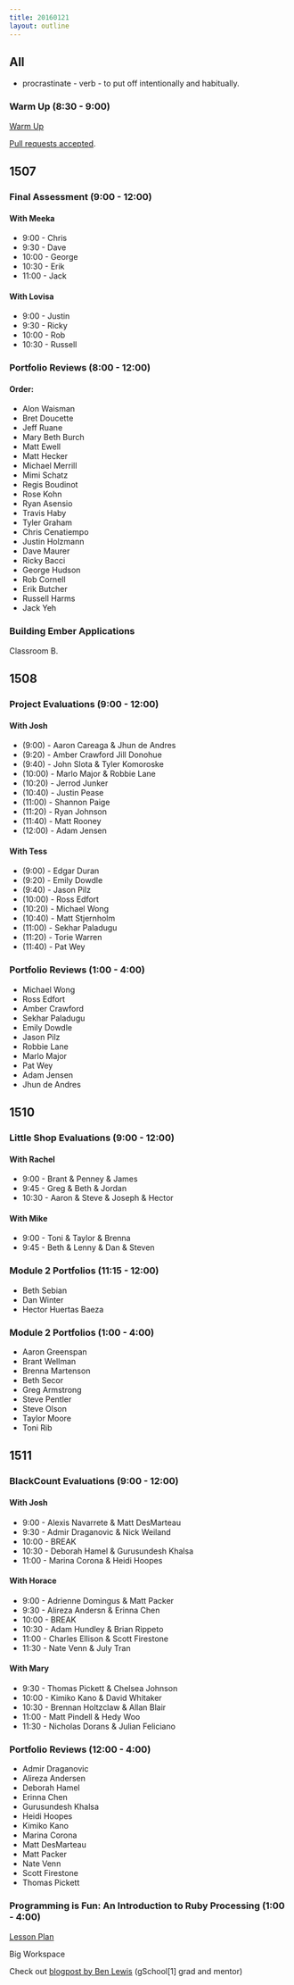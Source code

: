 ```yaml
---
title: 20160121
layout: outline
---
```


## All

* procrastinate - verb - to put off intentionally and habitually.

### Warm Up (8:30 - 9:00)

[Warm Up](https://thewarmup.herokuapp.com)

[Pull requests accepted](https://github.com/mikedao/the-warm-up).


## 1507

### Final Assessment (9:00 - 12:00)

#### With Meeka
* 9:00 - Chris
* 9:30 - Dave
* 10:00 - George
* 10:30 - Erik
* 11:00 - Jack

#### With Lovisa
* 9:00 - Justin
* 9:30 - Ricky
* 10:00 - Rob
* 10:30 - Russell

### Portfolio Reviews (8:00 - 12:00)

#### Order:
* Alon Waisman
* Bret Doucette
* Jeff Ruane
* Mary Beth Burch
* Matt Ewell
* Matt Hecker
* Michael Merrill
* Mimi Schatz
* Regis Boudinot
* Rose Kohn
* Ryan Asensio
* Travis Haby
* Tyler Graham
* Chris Cenatiempo
* Justin Holzmann
* Dave Maurer
* Ricky Bacci
* George Hudson
* Rob Cornell
* Erik Butcher
* Russell Harms
* Jack Yeh


### Building Ember Applications

Classroom B.


## 1508

### Project Evaluations (9:00 - 12:00)

#### With Josh

* (9:00) - Aaron Careaga & Jhun de Andres
* (9:20) - Amber Crawford Jill Donohue
* (9:40) - John Slota & Tyler Komoroske
* (10:00) - Marlo Major & Robbie Lane
* (10:20) - Jerrod Junker
* (10:40) - Justin Pease
* (11:00) - Shannon Paige
* (11:20) - Ryan Johnson
* (11:40) - Matt Rooney
* (12:00) - Adam Jensen

#### With Tess

* (9:00) - Edgar Duran
* (9:20) - Emily Dowdle
* (9:40) - Jason Pilz
* (10:00) - Ross Edfort
* (10:20) - Michael Wong
* (10:40) - Matt Stjernholm
* (11:00) - Sekhar Paladugu
* (11:20) - Torie Warren
* (11:40) - Pat Wey

### Portfolio Reviews (1:00 - 4:00)

* Michael Wong
* Ross Edfort
* Amber Crawford
* Sekhar Paladugu
* Emily Dowdle
* Jason Pilz
* Robbie Lane
* Marlo Major
* Pat Wey
* Adam Jensen
* Jhun de Andres

## 1510

### Little Shop Evaluations (9:00 - 12:00)

#### With Rachel
* 9:00 - Brant & Penney & James
* 9:45 - Greg & Beth & Jordan
* 10:30 - Aaron & Steve & Joseph & Hector

#### With Mike
* 9:00 - Toni & Taylor & Brenna
* 9:45 - Beth & Lenny & Dan & Steven

### Module 2 Portfolios (11:15 - 12:00)

* Beth Sebian
* Dan Winter
* Hector Huertas Baeza

### Module 2 Portfolios (1:00 - 4:00)

* Aaron Greenspan
* Brant Wellman
* Brenna Martenson
* Beth Secor
* Greg Armstrong
* Steve Pentler
* Steve Olson
* Taylor Moore
* Toni Rib

## 1511

### BlackCount Evaluations (9:00 - 12:00)

#### With Josh
* 9:00 - Alexis Navarrete & Matt DesMarteau
* 9:30 - Admir Draganovic & Nick Weiland
* 10:00 - BREAK
* 10:30 - Deborah Hamel & Gurusundesh Khalsa
* 11:00 - Marina Corona & Heidi Hoopes

#### With Horace
* 9:00 - Adrienne Domingus & Matt Packer
* 9:30 - Alireza Andersn & Erinna Chen
* 10:00 - BREAK
* 10:30 - Adam Hundley & Brian Rippeto
* 11:00 - Charles Ellison & Scott Firestone
* 11:30 - Nate Venn & July Tran

#### With Mary
* 9:30 - Thomas Pickett & Chelsea Johnson
* 10:00 - Kimiko Kano & David Whitaker
* 10:30 - Brennan Holtzclaw & Allan Blair
* 11:00 - Matt Pindell & Hedy Woo
* 11:30 - Nicholas Dorans & Julian Feliciano

### Portfolio Reviews (12:00 - 4:00)

* Admir Draganovic
* Alireza Andersen
* Deborah Hamel
* Erinna Chen
* Gurusundesh Khalsa
* Heidi Hoopes
* Kimiko Kano
* Marina Corona
* Matt DesMarteau
* Matt Packer
* Nate Venn
* Scott Firestone
* Thomas Pickett



### Programming is Fun: An Introduction to Ruby Processing (1:00 - 4:00)

[Lesson Plan](https://github.com/stevekinney/ruby-processing-session)

Big Workspace

Check out [blogpost by Ben Lewis](https://quickleft.com/blog/getting-started-ruby-processing/) (gSchool[1] grad and mentor)
